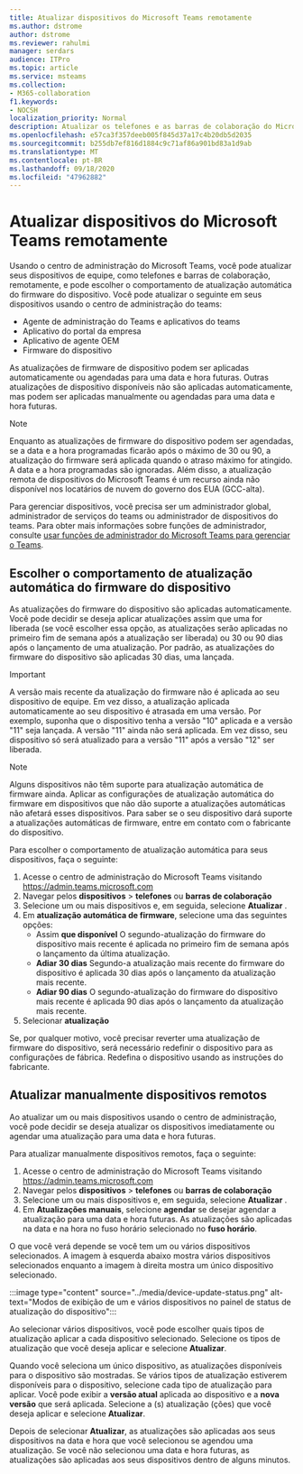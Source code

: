 ```yaml
---
title: Atualizar dispositivos do Microsoft Teams remotamente
ms.author: dstrome
author: dstrome
ms.reviewer: rahulmi
manager: serdars
audience: ITPro
ms.topic: article
ms.service: msteams
ms.collection:
- M365-collaboration
f1.keywords:
- NOCSH
localization_priority: Normal
description: Atualizar os telefones e as barras de colaboração do Microsoft Teams remotamente usando o centro de administração do teams
ms.openlocfilehash: e57ca3f357deeb005f845d37a17c4b20db5d2035
ms.sourcegitcommit: b255db7ef816d1884c9c71af86a901bd83a1d9ab
ms.translationtype: MT
ms.contentlocale: pt-BR
ms.lasthandoff: 09/18/2020
ms.locfileid: "47962882"
---
```

# <a name="update-microsoft-teams-devices-remotely"></a>Atualizar dispositivos do Microsoft Teams remotamente

Usando o centro de administração do Microsoft Teams, você pode atualizar seus dispositivos de equipe, como telefones e barras de colaboração, remotamente, e pode escolher o comportamento de atualização automática do firmware do dispositivo. Você pode atualizar o seguinte em seus dispositivos usando o centro de administração do teams:

- Agente de administração do Teams e aplicativos do teams
- Aplicativo do portal da empresa
- Aplicativo de agente OEM
- Firmware do dispositivo

As atualizações de firmware de dispositivo podem ser aplicadas automaticamente ou agendadas para uma data e hora futuras. Outras atualizações de dispositivo disponíveis não são aplicadas automaticamente, mas podem ser aplicadas manualmente ou agendadas para uma data e hora futuras.

> [!NOTE]
> Enquanto as atualizações de firmware do dispositivo podem ser agendadas, se a data e a hora programadas ficarão após o máximo de 30 ou 90, a atualização do firmware será aplicada quando o atraso máximo for atingido. A data e a hora programadas são ignoradas. Além disso, a atualização remota de dispositivos do Microsoft Teams é um recurso ainda não disponível nos locatários de nuvem do governo dos EUA (GCC-alta).

Para gerenciar dispositivos, você precisa ser um administrador global, administrador de serviços do teams ou administrador de dispositivos do teams. Para obter mais informações sobre funções de administrador, consulte [usar funções de administrador do Microsoft Teams para gerenciar o Teams](../using-admin-roles.md).

## <a name="choose-automatic-device-firmware-update-behavior"></a>Escolher o comportamento de atualização automática do firmware do dispositivo

As atualizações do firmware do dispositivo são aplicadas automaticamente. Você pode decidir se deseja aplicar atualizações assim que uma for liberada (se você escolher essa opção, as atualizações serão aplicadas no primeiro fim de semana após a atualização ser liberada) ou 30 ou 90 dias após o lançamento de uma atualização. Por padrão, as atualizações do firmware do dispositivo são aplicadas 30 dias, uma lançada.

> [!IMPORTANT]
> A versão mais recente da atualização do firmware não é aplicada ao seu dispositivo de equipe. Em vez disso, a atualização aplicada automaticamente ao seu dispositivo é atrasada em uma versão. Por exemplo, suponha que o dispositivo tenha a versão "10" aplicada e a versão "11" seja lançada. A versão "11" ainda não será aplicada. Em vez disso, seu dispositivo só será atualizado para a versão "11" após a versão "12" ser liberada.

> [!NOTE]
> Alguns dispositivos não têm suporte para atualização automática de firmware ainda. Aplicar as configurações de atualização automática do firmware em dispositivos que não dão suporte a atualizações automáticas não afetará esses dispositivos. Para saber se o seu dispositivo dará suporte a atualizações automáticas de firmware, entre em contato com o fabricante do dispositivo.

Para escolher o comportamento de atualização automática para seus dispositivos, faça o seguinte:

1. Acesse o centro de administração do Microsoft Teams visitando https://admin.teams.microsoft.com
2. Navegar pelos **dispositivos**  >  **telefones** ou **barras de colaboração**
3. Selecione um ou mais dispositivos e, em seguida, selecione **Atualizar** .
4. Em **atualização automática de firmware**, selecione uma das seguintes opções:
    - Assim **que disponível** O segundo-atualização do firmware do dispositivo mais recente é aplicada no primeiro fim de semana após o lançamento da última atualização.
    - **Adiar 30 dias** Segundo-a atualização mais recente do firmware do dispositivo é aplicada 30 dias após o lançamento da atualização mais recente.
    - **Adiar 90 dias** O segundo-atualização do firmware do dispositivo mais recente é aplicada 90 dias após o lançamento da atualização mais recente.
5. Selecionar **atualização**

Se, por qualquer motivo, você precisar reverter uma atualização de firmware do dispositivo, será necessário redefinir o dispositivo para as configurações de fábrica. Redefina o dispositivo usando as instruções do fabricante.  

## <a name="manually-update-remote-devices"></a>Atualizar manualmente dispositivos remotos

Ao atualizar um ou mais dispositivos usando o centro de administração, você pode decidir se deseja atualizar os dispositivos imediatamente ou agendar uma atualização para uma data e hora futuras.

Para atualizar manualmente dispositivos remotos, faça o seguinte:

1. Acesse o centro de administração do Microsoft Teams visitando https://admin.teams.microsoft.com
2. Navegar pelos **dispositivos**  >  **telefones** ou **barras de colaboração**
3. Selecione um ou mais dispositivos e, em seguida, selecione **Atualizar** .
4. Em **Atualizações manuais**, selecione **agendar** se desejar agendar a atualização para uma data e hora futuras. As atualizações são aplicadas na data e na hora no fuso horário selecionado no **fuso horário**.

O que você verá depende se você tem um ou vários dispositivos selecionados. A imagem à esquerda abaixo mostra vários dispositivos selecionados enquanto a imagem à direita mostra um único dispositivo selecionado.

:::image type="content" source="../media/device-update-status.png" alt-text="Modos de exibição de um e vários dispositivos no painel de status de atualização do dispositivo":::

Ao selecionar vários dispositivos, você pode escolher quais tipos de atualização aplicar a cada dispositivo selecionado. Selecione os tipos de atualização que você deseja aplicar e selecione **Atualizar**.

Quando você seleciona um único dispositivo, as atualizações disponíveis para o dispositivo são mostradas. Se vários tipos de atualização estiverem disponíveis para o dispositivo, selecione cada tipo de atualização para aplicar. Você pode exibir a **versão atual** aplicada ao dispositivo e a **nova versão** que será aplicada. Selecione a (s) atualização (ções) que você deseja aplicar e selecione **Atualizar**.

Depois de selecionar **Atualizar**, as atualizações são aplicadas aos seus dispositivos na data e hora que você selecionou se agendou uma atualização. Se você não selecionou uma data e hora futuras, as atualizações são aplicadas aos seus dispositivos dentro de alguns minutos.
